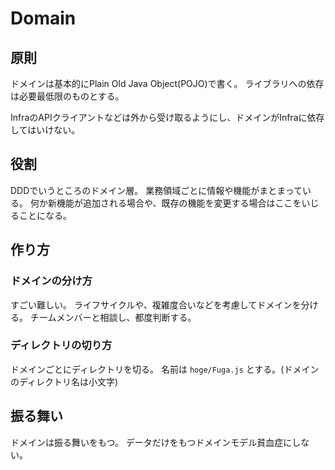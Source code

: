 # Domain

## 原則

ドメインは基本的にPlain Old Java Object(POJO)で書く。
ライブラリへの依存は必要最低限のものとする。

InfraのAPIクライアントなどは外から受け取るようにし、ドメインがInfraに依存してはいけない。

## 役割
DDDでいうところのドメイン層。
業務領域ごとに情報や機能がまとまっている。
何か新機能が追加される場合や、既存の機能を変更する場合はここをいじることになる。

## 作り方

### ドメインの分け方
すごい難しい。
ライフサイクルや、複雑度合いなどを考慮してドメインを分ける。
チームメンバーと相談し、都度判断する。

### ディレクトリの切り方
ドメインごとにディレクトリを切る。
名前は `hoge/Fuga.js` とする。(ドメインのディレクトリ名は小文字)

## 振る舞い

ドメインは振る舞いをもつ。
データだけをもつドメインモデル貧血症にしない。
